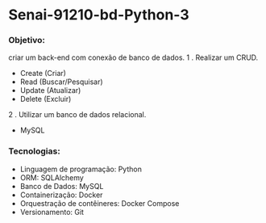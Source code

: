# Senai-91210-bd-Python-3

### Objetivo:
criar um back-end com conexão de banco de dados.
1 . Realizar um CRUD.
- Create (Criar)
- Read (Buscar/Pesquisar)
- Update (Atualizar)
- Delete (Excluir) 

2 . Utilizar um banco de dados relacional.
- MySQL

### Tecnologias:
- Linguagem de programação: Python
- ORM: SQLAlchemy
- Banco de Dados: MySQL
- Containerização: Docker
- Orquestração de contêineres: Docker Compose
- Versionamento: Git